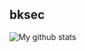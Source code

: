 ## bksec

![My github stats](https://github-readme-stats.vercel.app/api?username=knucklesuganda&show_icons=true&theme=radical)
## 


